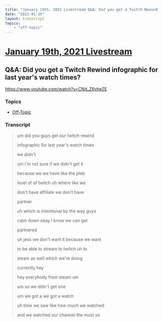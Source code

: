 ```yaml
---
title: "January 19th, 2021 Livestream Q&A: Did you get a Twitch Rewind infographic for last year's watch times?"
date: "2021-01-19"
layout: transcript
topics:
    - "off-topic"
---
```

# [January 19th, 2021 Livestream](../2021-01-19.md)
## Q&A: Did you get a Twitch Rewind infographic for last year's watch times?
https://www.youtube.com/watch?v=CNd_Z6vheZE

### Topics
* [Off-Topic](../topics/off-topic.md)

### Transcript

> um did you guys get our twitch rewind
>
> infographic for last year's watch times
>
> we didn't
>
> um i'm not sure if we didn't get it
>
> because we we have like the pleb
>
> level of of twitch uh where like we
>
> don't have affiliate we don't have
>
> partner
>
> uh which is intentional by the way guys
>
> calm down okay i know we can get
>
> partnered
>
> uh jess we don't want it because we want
>
> to be able to stream to twitch uh to
>
> steam as well which we're doing
>
> currently hey
>
> hey everybody from steam um
>
> um so we didn't get one
>
> um we got a we got a watch
>
> uh time we saw like how much we watched
>
> and we watched our channel the most so
